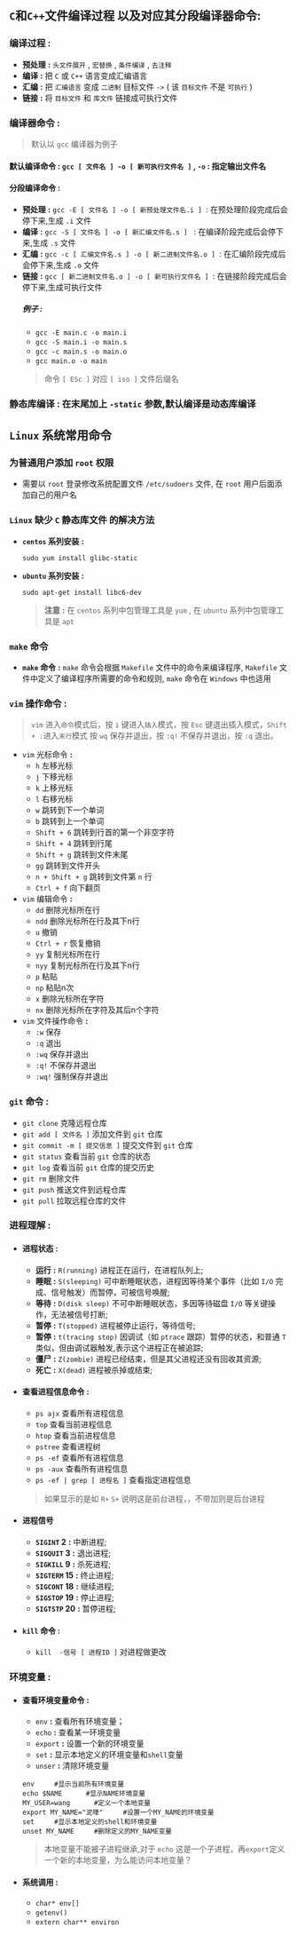 ## `C`和`C++`文件编译过程 以及对应其分段编译器命令:
### 编译过程 **:**
* **预处理** **:** `头文件展开` , `宏替换` ,  `条件编译` , `去注释`
* **编译** **:** 把 `C` 或 `C++` 语言变成汇编语言
* **汇编** **:** 把 `汇编语言` 变成 `二进制` 目标文件 `->` ( 该 `目标文件` 不是 `可执行` )
* **链接** **:** 将 `目标文件` 和 `库文件` 链接成可执行文件

### 编译器命令 **:**
> 默认以 `gcc` 编译器为例子
#### 默认编译命令 **:**   `gcc [ 文件名 ] -o [ 新可执行文件名 ]` , `-o` **:** 指定输出文件名
#### 分段编译命令 **:**
* **预处理** **:** `gcc -E [ 文件名 ] -o [ 新预处理文件名.i ] `: 在预处理阶段完成后会停下来,生成 `.i` 文件
* **编译** **:**   `gcc -S [ 文件名 ] -o [ 新汇编文件名.s ] ` : 在编译阶段完成后会停下来,生成 `.s` 文件
* **汇编** **:**   `gcc -c [ 汇编文件名.s ] -o [ 新二进制文件名.o ] `: 在汇编阶段完成后会停下来,生成 `.o` 文件
* **链接** **:**   `gcc [ 新二进制文件名.o ] -o [ 新可执行文件名 ] `: 在链接阶段完成后会停下来,生成可执行文件
    ##### 例子 **:** 
    * `gcc -E main.c -o main.i` 
    * `gcc -S main.i -o main.s` 
    * `gcc -c main.s -o main.o` 
    * `gcc main.o -o main`
    > 命令 `[ ESc ]` 对应 `[ iso ]` 文件后缀名
### 静态库编译 **:** 在末尾加上 `-static` 参数,默认编译是动态库编译
## `Linux` 系统常用命令
### 为普通用户添加 `root` 权限
* 需要以 `root` 登录修改系统配置文件 `/etc/sudoers` 文件, 在 `root` 用户后面添加自己的用户名
### `Linux` 缺少 `C` 静态库文件 的解决方法
*  **`centos` 系列安装** **:** 

    ```shell
    sudo yum install glibc-static 
    ``` 
*  **`ubuntu` 系列安装** **:** 

    ```shell
    sudo apt-get install libc6-dev
    ```
    > **注意** **:** 在 `centos` 系列中包管理工具是 `yum` , 在 `ubuntu` 系列中包管理工具是 `apt`
### **`make` 命令**
* **`make` 命令** **:** `make` 命令会根据 `Makefile` 文件中的命令来编译程序, `Makefile` 文件中定义了编译程序所需要的命令和规则, `make` 命令在 `Windows` 中也适用
### `vim` 操作命令 **:** 
> `vim` 进入`命令`模式后，按 `i` 键进入`插入`模式，按 `Esc` 键退出插入模式，`Shift + :`进入`末行`模式 按 `wq` 保存并退出，按 `:q!` 不保存并退出，按 `:q` 退出。
* `vim` 光标命令 **:** 
    * `h` 左移光标
    * `j` 下移光标
    * `k` 上移光标
    * `l` 右移光标
    * `w` 跳转到下一个单词
    * `b` 跳转到上一个单词
    * `Shift + 6` 跳转到行首的第一个非空字符
    * `Shift + 4` 跳转到行尾
    * `Shift + g` 跳转到文件末尾
    * `gg` 跳转到文件开头
    * `n + Shift + g` 跳转到文件第 `n` 行
    * `Ctrl + f` 向下翻页
* `vim` 编辑命令 **:**
    * `dd` 删除光标所在行
    * `ndd` 删除光标所在行及其下n行
    * `u` 撤销
    * `Ctrl + r` 恢复撤销
    * `yy` 复制光标所在行
    * `nyy` 复制光标所在行及其下n行
    * `p` 粘贴
    * `np` 粘贴n次
    * `x` 删除光标所在字符
    * `nx` 删除光标所在字符及其后n个字符
*  `vim` 文件操作命令 **:**
    * `:w` 保存
    * `:q` 退出
    * `:wq` 保存并退出
    * `:q!` 不保存并退出
    * `:wq!` 强制保存并退出
### `git` 命令 **:**
* `git clone` 克隆远程仓库
* `git add [ 文件名 ]` 添加文件到 `git` 仓库
* `git commit -m [ 提交信息 ]` 提交文件到 `git` 仓库
* `git status` 查看当前 `git` 仓库的状态
* `git log` 查看当前 `git` 仓库的提交历史
* `git rm` 删除文件
* `git push` 推送文件到远程仓库
* `git pull` 拉取远程仓库的文件
### 进程理解 **:**
* #### 进程状态 **:**
    * **运行** **:** `R(running)` 进程正在运行，在进程队列上;
    * **睡眠** **:** `S(sleeping)` 可中断睡眠状态，进程因等待某个事件（比如 `I/O` 完成、信号触发）而暂停，可被信号唤醒;
    * **等待** **:** `D(disk sleep)` 不可中断睡眠状态，多因等待磁盘 `I/O` 等关键操作，无法被信号打断;
    * **暂停** **:** `T(stopped)` 进程被停止运行，等待信号;
    * **暂停** **:** `t(tracing stop)` 因调试（如 `ptrace` 跟踪）暂停的状态，和普通 `T` 类似，但由调试器触发,表示这个进程正在被追踪;
    * **僵尸** **:** `Z(zombie)` 进程已经结束，但是其父进程还没有回收其资源;
    * **死亡** **:** `X(dead)` 进程被杀掉或结束;
* #### 查看进程信息命令 **:** 
    * `ps ajx` 查看所有进程信息
    * `top` 查看当前进程信息
    * `htop` 查看当前进程信息
    * `pstree` 查看进程树
    * `ps -ef` 查看所有进程信息
    * `ps -aux` 查看所有进程信息
    * `ps -ef | grep [ 进程名 ]` 查看指定进程信息
  > 如果显示的是如 `R+` `S+` 说明这是前台进程，，不带加则是后台进程
* #### 进程信号
    * **`SIGINT`  2**  **:** 中断进程;
    * **`SIGQUIT` 3**  **:** 退出进程;
    * **`SIGKILL` 9**  **:** 杀死进程;
    * **`SIGTERM` 15** **:** 终止进程;
    * **`SIGCONT` 18** **:** 继续进程;
    * **`SIGSTOP` 19** **:** 停止进程;
    * **`SIGTSTP` 20** **:** 暂停进程;

* #### `kill` 命令 **:**
    * `kill  -信号 [ 进程ID ]` 对进程做更改
### 环境变量 **:**
* #### 查看环境变量命令 **:**
    * `env` **:** 查看所有环境变量；
    * `echo` **:** 查看某一环境变量
    * `export` **:** 设置一个新的环境变量
    * `set` **:** 显示本地定义的环境变量和`shell`变量
    * `unser` **:** 清除环境变量
    ```shell
    env     #显示当前所有环境变量
    echo $NAME      #显示NAME环境变量
    MY_USER=wang      #定义一个本地变量
    export MY_NAME="泥嚎"     #设置一个MY_NAME的环境变量
    set     #显示本地定义的shell和环境变量
    unset MY_NAME     #删除定义的MY_NAME变量
    ```
    > 本地变量不能被子进程继承,对于 `echo` 这是一个子进程，再`export`定义一个新的本地变量，为么能访问本地变量？
* #### 系统调用 **:**
    * `char* env[]`
    * `getenv()`
    * `extern char** environ`